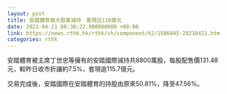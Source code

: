 ```yaml
---
layout: post
title: 安踏體育被大股東減持　套現近116億元
date: 2021-04-21 08:30:22.000000000 +08:00
link: https://news.rthk.hk/rthk/ch/component/k2/1586845-20210421.htm
categories: rthk
---
```


安踏體育被主席丁世忠等擁有的安踏國際減持共8800萬股，每股配售價131.48元，較昨日收市折讓約7.5%，套現逾115.7億元。

交易完成後，安踏國際在安踏體育的持股由原來50.81%，降至47.56%。
